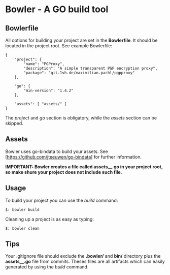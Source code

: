 # Bowler - A GO build tool

## Bowlerfile

All options for building your project are set in the **Bowlerfile**. It should be located in the project root.
See example Bowlerfile:

	{
		"project": {
			"name": "PGProxy",
			"description": "A simple transparent PGP encryption proxy",
			"package": "git.1vh.de/maximilian.pachl/pgpproxy"
		},

		"go": {
			"min-version": "1.4.2"
		},

		"assets": [ "assets/" ]
	}

The *project* and *go* section is obligatory, while the *assets* section can be skipped.


## Assets
Bowler uses go-bindata to build your assets. See [https://github.com/jteeuwen/go-bindata] for further information. 

**IMPORTANT: Bowler creates a file called assets__.go in your project root, so make shure your project does not include such file.**


## Usage

To build your project you can use the *build* command:

	$: bowler build

Cleaning up a project is as easy as typing:

	$: bowler clean


## Tips

Your .gitignore file should exclude the **.bowler/** and **bin/** directory plus the **assets__.go** file from commits. Theses files are all artifacts which can easily generated by using the *build* command.
